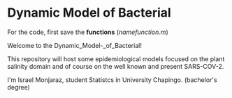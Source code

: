 # Dynamic Model of Bacterial

For the code, first save the **functions** (_namefunction.m_)
 

Welcome to the Dynamic_Model-_of_Bacterial!

This repository will host some epidemiological models focused on the plant salinity domain and of course on the well known and present SARS-COV-2.


I'm Israel Monjaraz, student Statistcs in University Chapingo. (bachelor's degree)
